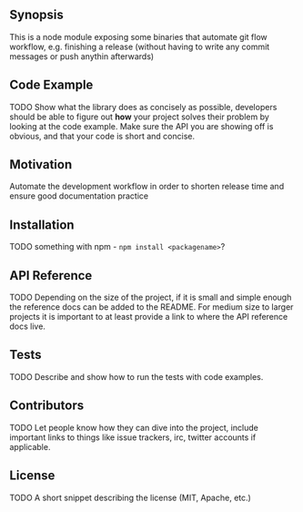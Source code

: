 ## Synopsis

This is a node module exposing some binaries that automate git flow workflow, e.g. finishing a release (without having to write any commit messages or push anythin afterwards)

## Code Example

TODO Show what the library does as concisely as possible, developers should be able to figure out **how** your project solves their problem by looking at the code example. Make sure the API you are showing off is obvious, and that your code is short and concise.

## Motivation

Automate the development workflow in order to shorten release time and ensure good documentation practice

## Installation

TODO something with npm - `npm install <packagename>`? 

## API Reference

TODO Depending on the size of the project, if it is small and simple enough the reference docs can be added to the README. For medium size to larger projects it is important to at least provide a link to where the API reference docs live.

## Tests

TODO Describe and show how to run the tests with code examples.

## Contributors

TODO Let people know how they can dive into the project, include important links to things like issue trackers, irc, twitter accounts if applicable.

## License

TODO A short snippet describing the license (MIT, Apache, etc.)